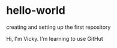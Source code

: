 # hello-world
creating and setting up the first repository

Hi, 
I'm Vicky. I'm learning to use GitHut 
